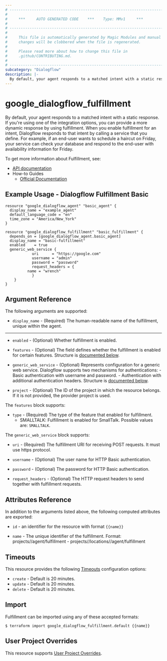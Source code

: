 ```yaml
---
# ----------------------------------------------------------------------------
#
#     ***     AUTO GENERATED CODE    ***    Type: MMv1     ***
#
# ----------------------------------------------------------------------------
#
#     This file is automatically generated by Magic Modules and manual
#     changes will be clobbered when the file is regenerated.
#
#     Please read more about how to change this file in
#     .github/CONTRIBUTING.md.
#
# ----------------------------------------------------------------------------
subcategory: "Dialogflow"
description: |-
  By default, your agent responds to a matched intent with a static response.
---
```


# google\_dialogflow\_fulfillment

By default, your agent responds to a matched intent with a static response. If you're using one of the integration options, you can provide a more dynamic response by using fulfillment. When you enable fulfillment for an intent, Dialogflow responds to that intent by calling a service that you define. For example, if an end-user wants to schedule a haircut on Friday, your service can check your database and respond to the end-user with availability information for Friday.


To get more information about Fulfillment, see:

* [API documentation](https://cloud.google.com/dialogflow/es/docs/reference/rest/v2/projects.agent/getFulfillment)
* How-to Guides
    * [Official Documentation](https://cloud.google.com/dialogflow/es/docs/fulfillment-overview)

## Example Usage - Dialogflow Fulfillment Basic


```hcl
resource "google_dialogflow_agent" "basic_agent" {
  display_name = "example_agent"
  default_language_code = "en"
  time_zone = "America/New_York"
}

resource "google_dialogflow_fulfillment" "basic_fulfillment" {
  depends_on = [google_dialogflow_agent.basic_agent]
  display_name = "basic-fulfillment"
  enabled    = true
  generic_web_service {
			uri      = "https://google.com"
			username = "admin"
			password = "password"
			request_headers = { 
          name = "wrench"
			}
	}
}
```

## Argument Reference

The following arguments are supported:


* `display_name` -
  (Required)
  The human-readable name of the fulfillment, unique within the agent.


- - -


* `enabled` -
  (Optional)
  Whether fulfillment is enabled.

* `features` -
  (Optional)
  The field defines whether the fulfillment is enabled for certain features.
  Structure is [documented below](#nested_features).

* `generic_web_service` -
  (Optional)
  Represents configuration for a generic web service. Dialogflow supports two mechanisms for authentications: - Basic authentication with username and password. - Authentication with additional authentication headers.
  Structure is [documented below](#nested_generic_web_service).

* `project` - (Optional) The ID of the project in which the resource belongs.
    If it is not provided, the provider project is used.


<a name="nested_features"></a>The `features` block supports:

* `type` -
  (Required)
  The type of the feature that enabled for fulfillment.
  * SMALLTALK: Fulfillment is enabled for SmallTalk.
  Possible values are: `SMALLTALK`.

<a name="nested_generic_web_service"></a>The `generic_web_service` block supports:

* `uri` -
  (Required)
  The fulfillment URI for receiving POST requests. It must use https protocol.

* `username` -
  (Optional)
  The user name for HTTP Basic authentication.

* `password` -
  (Optional)
  The password for HTTP Basic authentication.

* `request_headers` -
  (Optional)
  The HTTP request headers to send together with fulfillment requests.

## Attributes Reference

In addition to the arguments listed above, the following computed attributes are exported:

* `id` - an identifier for the resource with format `{{name}}`

* `name` -
  The unique identifier of the fulfillment. 
  Format: projects/<Project ID>/agent/fulfillment - projects/<Project ID>/locations/<Location ID>/agent/fulfillment


## Timeouts

This resource provides the following
[Timeouts](https://developer.hashicorp.com/terraform/plugin/sdkv2/resources/retries-and-customizable-timeouts) configuration options:

- `create` - Default is 20 minutes.
- `update` - Default is 20 minutes.
- `delete` - Default is 20 minutes.

## Import


Fulfillment can be imported using any of these accepted formats:

```
$ terraform import google_dialogflow_fulfillment.default {{name}}
```

## User Project Overrides

This resource supports [User Project Overrides](https://registry.terraform.io/providers/hashicorp/google/latest/docs/guides/provider_reference#user_project_override).
